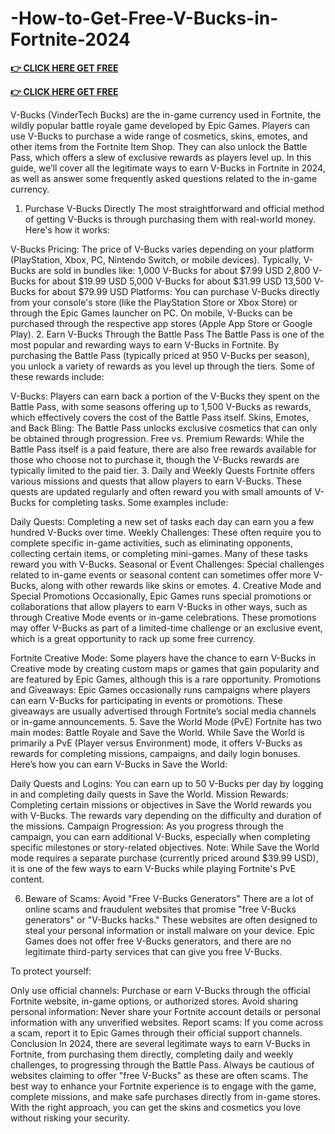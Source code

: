 # -How-to-Get-Free-V-Bucks-in-Fortnite-2024


**[👉 CLICK HERE GET FREE](https://tinyurl.com/yf42k9uw)**

**[👉 CLICK HERE GET FREE](https://tinyurl.com/yf42k9uw)**

V-Bucks (VinderTech Bucks) are the in-game currency used in Fortnite, the wildly popular battle royale game developed by Epic Games. Players can use V-Bucks to purchase a wide range of cosmetics, skins, emotes, and other items from the Fortnite Item Shop. They can also unlock the Battle Pass, which offers a slew of exclusive rewards as players level up. In this guide, we’ll cover all the legitimate ways to earn V-Bucks in Fortnite in 2024, as well as answer some frequently asked questions related to the in-game currency.


1. Purchase V-Bucks Directly
The most straightforward and official method of getting V-Bucks is through purchasing them with real-world money. Here's how it works:

V-Bucks Pricing: The price of V-Bucks varies depending on your platform (PlayStation, Xbox, PC, Nintendo Switch, or mobile devices). Typically, V-Bucks are sold in bundles like:
1,000 V-Bucks for about $7.99 USD
2,800 V-Bucks for about $19.99 USD
5,000 V-Bucks for about $31.99 USD
13,500 V-Bucks for about $79.99 USD
Platforms: You can purchase V-Bucks directly from your console's store (like the PlayStation Store or Xbox Store) or through the Epic Games launcher on PC. On mobile, V-Bucks can be purchased through the respective app stores (Apple App Store or Google Play).
2. Earn V-Bucks Through the Battle Pass
The Battle Pass is one of the most popular and rewarding ways to earn V-Bucks in Fortnite. By purchasing the Battle Pass (typically priced at 950 V-Bucks per season), you unlock a variety of rewards as you level up through the tiers. Some of these rewards include:

V-Bucks: Players can earn back a portion of the V-Bucks they spent on the Battle Pass, with some seasons offering up to 1,500 V-Bucks as rewards, which effectively covers the cost of the Battle Pass itself.
Skins, Emotes, and Back Bling: The Battle Pass unlocks exclusive cosmetics that can only be obtained through progression.
Free vs. Premium Rewards: While the Battle Pass itself is a paid feature, there are also free rewards available for those who choose not to purchase it, though the V-Bucks rewards are typically limited to the paid tier.
3. Daily and Weekly Quests
Fortnite offers various missions and quests that allow players to earn V-Bucks. These quests are updated regularly and often reward you with small amounts of V-Bucks for completing tasks. Some examples include:

Daily Quests: Completing a new set of tasks each day can earn you a few hundred V-Bucks over time.
Weekly Challenges: These often require you to complete specific in-game activities, such as eliminating opponents, collecting certain items, or completing mini-games. Many of these tasks reward you with V-Bucks.
Seasonal or Event Challenges: Special challenges related to in-game events or seasonal content can sometimes offer more V-Bucks, along with other rewards like skins or emotes.
4. Creative Mode and Special Promotions
Occasionally, Epic Games runs special promotions or collaborations that allow players to earn V-Bucks in other ways, such as through Creative Mode events or in-game celebrations. These promotions may offer V-Bucks as part of a limited-time challenge or an exclusive event, which is a great opportunity to rack up some free currency.

Fortnite Creative Mode: Some players have the chance to earn V-Bucks in Creative mode by creating custom maps or games that gain popularity and are featured by Epic Games, although this is a rare opportunity.
Promotions and Giveaways: Epic Games occasionally runs campaigns where players can earn V-Bucks for participating in events or promotions. These giveaways are usually advertised through Fortnite’s social media channels or in-game announcements.
5. Save the World Mode (PvE)
Fortnite has two main modes: Battle Royale and Save the World. While Save the World is primarily a PvE (Player versus Environment) mode, it offers V-Bucks as rewards for completing missions, campaigns, and daily login bonuses. Here’s how you can earn V-Bucks in Save the World:

Daily Quests and Logins: You can earn up to 50 V-Bucks per day by logging in and completing daily quests in Save the World.
Mission Rewards: Completing certain missions or objectives in Save the World rewards you with V-Bucks. The rewards vary depending on the difficulty and duration of the missions.
Campaign Progression: As you progress through the campaign, you can earn additional V-Bucks, especially when completing specific milestones or story-related objectives.
Note: While Save the World mode requires a separate purchase (currently priced around $39.99 USD), it is one of the few ways to earn V-Bucks while playing Fortnite's PvE content.

6. Beware of Scams: Avoid "Free V-Bucks Generators"
There are a lot of online scams and fraudulent websites that promise "free V-Bucks generators" or "V-Bucks hacks." These websites are often designed to steal your personal information or install malware on your device. Epic Games does not offer free V-Bucks generators, and there are no legitimate third-party services that can give you free V-Bucks.

To protect yourself:

Only use official channels: Purchase or earn V-Bucks through the official Fortnite website, in-game options, or authorized stores.
Avoid sharing personal information: Never share your Fortnite account details or personal information with any unverified websites.
Report scams: If you come across a scam, report it to Epic Games through their official support channels.
Conclusion
In 2024, there are several legitimate ways to earn V-Bucks in Fortnite, from purchasing them directly, completing daily and weekly challenges, to progressing through the Battle Pass. Always be cautious of websites claiming to offer "free V-Bucks" as these are often scams. The best way to enhance your Fortnite experience is to engage with the game, complete missions, and make safe purchases directly from in-game stores. With the right approach, you can get the skins and cosmetics you love without risking your security.
